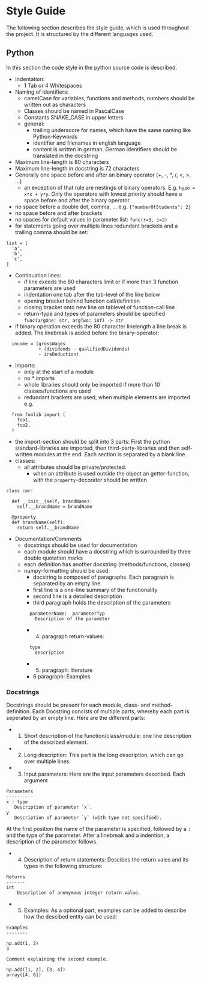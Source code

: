 # Style Guide
The following section describes the style guide, which is used throughout the project. It is structured by the different languages used.
## Python
In this section the code style in the python source code is described. 
- Indentation:
  - 1 Tab or 4 Whitespaces
- Naming of identifiers:
  - camelCase for variables, functions and methods, numbers should be written out as characters
  - Classes should be named in PascalCase
  - Constants SNAKE_CASE in upper letters
  - general: 
    - trailing underscore for names, which have the same naming like Python-Keywords
    - identifier and filenames in english language 
    - content is written in german. German identifiers should be translated in the docstring
- Maximum line-length is 80 characters
- Maximum line-length in docstring is 72 characters
- Generally one space before and after an binary operator (+, -, *, /, <, >, ...)
  - an exception of that rule are nestings of binary operators. E.g. `hypo = x*x + y*y`. Only the operators with lowest priority should have a space before and after the binary operator.
- no space before a double dot, comma, ... e.g. `{"numberOfStudents": 2}`
- no space before and after brackets
- no spaces for default values in parameter list: `func(r=3, i=2)`
- for statements going over multiple lines redundant brackets and a trailing comma should be set:
```
list = [
  'a',
  'b',
  'c',
]
```
- Continuation lines:
  - if line exeeds the 80 characters limit or if more than 3 function parameters are used
  - indentation one tab after the tab-level of the line below
  - opening bracket behind function call/definition
  - closing bracket onto new line on tablevel of function-call line
  - return-type and types of parameters should be specified `func(argOne: str, argTwo: inf) -> str`
- if binary operation exceeds the 80 character linelength a line break is added. The linebreak is added before the binary-operator:
```
  income = (grossWages
            + (dividends - qualifiedDividends)
            - iraDeduction)
```
- Imports:
  - only at the start of a module
  - no * imports
  - whole libraries should only be imported if more than 10 classes/functions are used
  - redundant brackets are used, when multiple elements are imported e.g.
```
  from foolib import (
    foo1,
    foo2,
  )
```
- the import-section should be split into 3 parts: First the python standard-libraries are imported, then third-party-libraries and then self-written modules at the end. Each section is separated by a blank line.
- classes: 
  - all attributes should be private/protected.
    - when an attribute is used outside the object an getter-function, with the `property`-decorator should be written
```
class car:
  
  def __init__(self, brandName):
    self.__brandName = brandName
  
  @property
  def brandName(self):
    return self.__brandName

```
- Documentation/Comments
  - docstrings should be used for documentation
  - each module should have a docstring which is surrounded by three double quotation marks
  - each definition has another docstring (methods/functions, classes)
  - numpy-formatting should be used:
    - docstring is composed of paragraphs. Each paragraph is separated by an empty line
    - first line is a one-line summary of the functionality
    - second line is a detailed description 
    - third paragraph holds the description of the parameters
    ```
      parameterName:  parameterTyp
        Description of the parameter
    ```
    - 4. paragraph return-values:
    ```
      type
        description
    ```
    - 5. paragraph: literature
    - 6 paragraph: Examples

### Docstrings
Docstrings should be present for each module, class- and method-definition.
Each Docstring concists of multiple parts, whereby each part is seperated by an
empty line. Here are the different parts:
 - 1. Short description of the function/class/module: one line description of
 the described element.
 - 2. Long description: This part is the long description, which can go over multiple lines.
 - 3. Input parameters: Here are the input parameters described. Each argument
 ```
Parameters
----------
x : type
    Description of parameter `x`.
y
    Description of parameter `y` (with type not specified).

```
At the first position the name of the parameter is specified, followed by a `:` and the type of the parameter.
After a linebreak and a indention, a description of the parameter follows.
 - 4. Description of return statements: Descibes the return vales and its types in the following structure:
```
Returns
-------
int
    Description of anonymous integer return value.
```
  - 5. Examples: As a optional part, examples can be added to describe how the descibed entity can be used:
```
Examples
--------

np.add(1, 2)
3

Comment explaining the second example.

np.add([1, 2], [3, 4])
array([4, 6])
```
